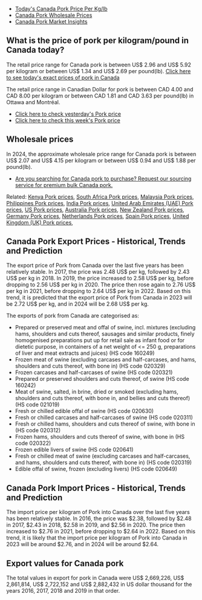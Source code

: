 * [Today's Canada Pork Price Per Kg/lb](#retail-prices)
* [Canada Pork Wholesale Prices](#wholesale-prices)
* [Canada Pork Market Insights](#market-insights)

## What is the price of pork per kilogram/pound in Canada today?

The retail price range for Canada pork is between US$ 2.96 and US$ 5.92 per kilogram or between US$ 1.34 and US$ 2.69 per pound(lb). [Click here to see today's exact prices of pork in Canada](https://app.selinawamucii.com/sign-up/?utm%5Fsource=canada+pork&utm%5Fmedium=link&utm%5Fcampaign=retail%5Fprice%5Flink)

The retail price range in Canadian Dollar for pork is between CAD 4.00 and CAD 8.00 per kilogram or between CAD 1.81 and CAD 3.63 per pound(lb) in Ottawa and Montréal.
  
  
* [Click here to check yesterday's Pork price](https://www.selinawamucii.com/historical-prices/canada/pork/2024-07-15/)
* [Click here to check this week's Pork price](https://www.selinawamucii.com/historical-prices/canada/pork/)

  
## Wholesale prices

In 2024, the approximate wholesale price range for Canada pork is between US$ 2.07 and US$ 4.15 per kilogram or between US$ 0.94 and US$ 1.88 per pound(lb).

  
* [Are you searching for Canada pork to purchase? Request our sourcing service for premium bulk Canada pork.](https://app.selinawamucii.com/login/?&utm%5Fsource=canada+pork&utm%5Fmedium=link&utm%5Fcampaign=sourcing%5Fservice%5Flink)
  
  
Related: [Kenya Pork prices](https://www.selinawamucii.com/insights/prices/kenya/pork/), [South Africa Pork prices](https://www.selinawamucii.com/insights/prices/south-africa/pork/), [Malaysia Pork prices](https://www.selinawamucii.com/insights/prices/malaysia/pork/), [Philippines Pork prices](https://www.selinawamucii.com/insights/prices/philippines/pork/), [India Pork prices](https://www.selinawamucii.com/insights/prices/india/pork/), [United Arab Emirates (UAE) Pork prices](https://www.selinawamucii.com/insights/prices/united-arab-emirates/pork/), [US Pork prices](https://www.selinawamucii.com/insights/prices/united-states-of-america/pork/), [Australia Pork prices](https://www.selinawamucii.com/insights/prices/australia/pork/), [New Zealand Pork prices](https://www.selinawamucii.com/insights/prices/new-zealand/pork/), [Germany Pork prices](https://www.selinawamucii.com/insights/prices/germany/pork/), [Netherlands Pork prices](https://www.selinawamucii.com/insights/prices/netherlands/pork/), [Spain Pork prices](https://www.selinawamucii.com/insights/prices/spain/pork/), [United Kingdom (UK) Pork prices](https://www.selinawamucii.com/insights/prices/united-kingdom/pork/), 
  
  
## Canada Pork Export Prices - Historical, Trends and Prediction

The export price of Pork from Canada over the last five years has been relatively stable. In 2017, the price was 2.48 US$ per kg, followed by 2.43 US$ per kg in 2018\. In 2019, the price increased to 2.58 US$ per kg, before dropping to 2.56 US$ per kg in 2020\. The price then rose again to 2.76 US$ per kg in 2021, before dropping to 2.64 US$ per kg in 2022\. Based on this trend, it is predicted that the export price of Pork from Canada in 2023 will be 2.72 US$ per kg, and in 2024 will be 2.68 US$ per kg. 

The exports of pork from Canada are categorised as: 

* Prepared or preserved meat and offal of swine, incl. mixtures (excluding hams, shoulders and cuts thereof, sausages and similar products, finely homogenised preparations put up for retail sale as infant food or for dietetic purpose, in containers of a net weight of <= 250 g, preparations of liver and meat extracts and juices) (HS code 160249)
* Frozen meat of swine (excluding carcases and half-carcases, and hams, shoulders and cuts thereof, with bone in) (HS code 020329)
* Frozen carcases and half-carcases of swine (HS code 020321)
* Prepared or preserved shoulders and cuts thereof, of swine (HS code 160242)
* Meat of swine, salted, in brine, dried or smoked (excluding hams, shoulders and cuts thereof, with bone in, and bellies and cuts thereof) (HS code 021019)
* Fresh or chilled edible offal of swine (HS code 020630)
* Fresh or chilled carcases and half-carcases of swine (HS code 020311)
* Fresh or chilled hams, shoulders and cuts thereof of swine, with bone in (HS code 020312)
* Frozen hams, shoulders and cuts thereof of swine, with bone in (HS code 020322)
* Frozen edible livers of swine (HS code 020641)
* Fresh or chilled meat of swine (excluding carcases and half-carcases, and hams, shoulders and cuts thereof, with bone in) (HS code 020319)
* Edible offal of swine, frozen (excluding livers) (HS code 020649)
  
  
## Canada Pork Import Prices - Historical, Trends and Prediction

The import price per kilogram of Pork into Canada over the last five years has been relatively stable. In 2016, the price was $2.38, followed by $2.48 in 2017, $2.43 in 2018, $2.58 in 2019, and $2.56 in 2020\. The price then increased to $2.76 in 2021, before dropping to $2.64 in 2022\. Based on this trend, it is likely that the import price per kilogram of Pork into Canada in 2023 will be around $2.76, and in 2024 will be around $2.64\. 
  
  
## Export values for Canada pork

The total values in export for pork in Canada were US$ 2,669,226, US$ 2,861,814, US$ 2,722,152 and US$ 2,882,432 in US dollar thousand for the years 2016, 2017, 2018 and 2019 in that order. 